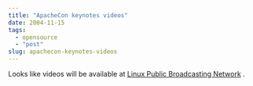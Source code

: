 ```yaml
---
title: "ApacheCon keynotes videos"
date: 2004-11-15
tags: 
  - opensource
  - "post"
slug: apachecon-keynotes-videos
---
```


Looks like videos will be available at [Linux Public Broadcasting Network](http://apachecon.lpbn.org/) .

[](http://feedster.com/claimfeed.php?key=4f70351ba5b14941b77c0b5fe1d975f0)
